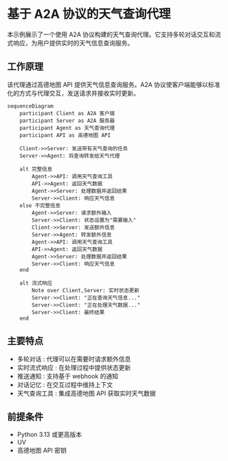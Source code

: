 # 基于 A2A 协议的天气查询代理
本示例展示了一个使用 A2A 协议构建的天气查询代理。它支持多轮对话交互和流式响应，为用户提供实时的天气信息查询服务。

## 工作原理
该代理通过高德地图 API 提供天气信息查询服务。A2A 协议使客户端能够以标准化的方式与代理交互，发送请求并接收实时更新。

```mermaid
sequenceDiagram
    participant Client as A2A 客户端
    participant Server as A2A 服务器
    participant Agent as 天气查询代理
    participant API as 高德地图 API

    Client->>Server: 发送带有天气查询的任务
    Server->>Agent: 将查询转发给天气代理

    alt 完整信息
        Agent->>API: 调用天气查询工具
        API->>Agent: 返回天气数据
        Agent->>Server: 处理数据并返回结果
        Server->>Client: 响应天气信息
    else 不完整信息
        Agent->>Server: 请求额外输入
        Server->>Client: 状态设置为"需要输入"
        Client->>Server: 发送额外信息
        Server->>Agent: 转发额外信息
        Agent->>API: 调用天气查询工具
        API->>Agent: 返回天气数据
        Agent->>Server: 处理数据并返回结果
        Server->>Client: 响应天气信息
    end

    alt 流式响应
        Note over Client,Server: 实时状态更新
        Server->>Client: "正在查询天气信息..."
        Server->>Client: "正在处理天气数据..."
        Server->>Client: 最终结果
    end
```
## 主要特点
- 多轮对话 : 代理可以在需要时请求额外信息
- 实时流式响应 : 在处理过程中提供状态更新
- 推送通知 : 支持基于 webhook 的通知
- 对话记忆 : 在交互过程中维持上下文
- 天气查询工具 : 集成高德地图 API 获取实时天气数据

## 前提条件
- Python 3.13 或更高版本
- UV
- 高德地图 API 密钥